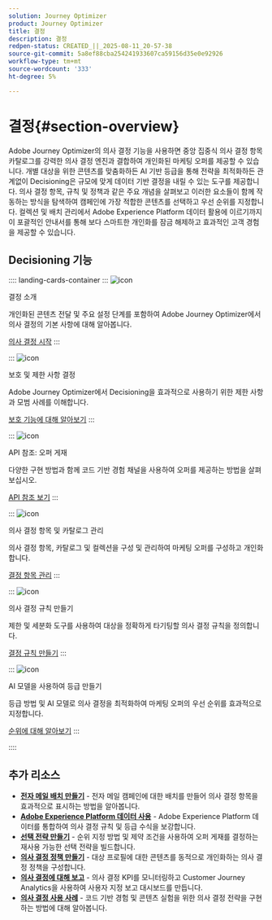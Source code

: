 ```yaml
---
solution: Journey Optimizer
product: Journey Optimizer
title: 결정
description: 결정
redpen-status: CREATED_||_2025-08-11_20-57-38
source-git-commit: 5a8ef88cba254241933607ca59156d35e0e92926
workflow-type: tm+mt
source-wordcount: '333'
ht-degree: 5%

---
```



# 결정{#section-overview}

Adobe Journey Optimizer의 의사 결정 기능을 사용하면 중앙 집중식 의사 결정 항목 카탈로그를 강력한 의사 결정 엔진과 결합하여 개인화된 마케팅 오퍼를 제공할 수 있습니다. 개별 대상을 위한 콘텐츠를 맞춤화하든 AI 기반 등급을 통해 전략을 최적화하든 관계없이 Decisioning은 규모에 맞게 데이터 기반 결정을 내릴 수 있는 도구를 제공합니다. 의사 결정 항목, 규칙 및 정책과 같은 주요 개념을 살펴보고 이러한 요소들이 함께 작동하는 방식을 탐색하여 캠페인에 가장 적합한 콘텐츠를 선택하고 우선 순위를 지정합니다. 컬렉션 및 배치 관리에서 Adobe Experience Platform 데이터 활용에 이르기까지 이 포괄적인 안내서를 통해 보다 스마트한 개인화를 잠금 해제하고 효과적인 고객 경험을 제공할 수 있습니다.

## Decisioning 기능

:::: landing-cards-container
:::
![icon](https://cdn.experienceleague.adobe.com/icons/circle-play.svg?lang=ko)

결정 소개

개인화된 콘텐츠 전달 및 주요 설정 단계를 포함하여 Adobe Journey Optimizer에서 의사 결정의 기본 사항에 대해 알아봅니다.

[의사 결정 시작](../using/experience-decisioning/gs-experience-decisioning.md)
:::

:::
![icon](https://cdn.experienceleague.adobe.com/icons/shield-halved.svg?lang=ko)

보호 및 제한 사항 결정

Adobe Journey Optimizer에서 Decisioning을 효과적으로 사용하기 위한 제한 사항과 모범 사례를 이해합니다.

[보호 기능에 대해 알아보기](../using/experience-decisioning/decisioning-guardrails.md)
:::

:::
![icon](https://cdn.experienceleague.adobe.com/icons/code-branch.svg?lang=ko)

API 참조: 오퍼 게재

다양한 구현 방법과 함께 코드 기반 경험 채널을 사용하여 오퍼를 제공하는 방법을 살펴보십시오.

[API 참조 보기](experience-decisioning-api-reference-landing-page.md)
:::

:::
![icon](https://cdn.experienceleague.adobe.com/icons/list-check.svg?lang=ko)

의사 결정 항목 및 카탈로그 관리

의사 결정 항목, 카탈로그 및 컬렉션을 구성 및 관리하여 마케팅 오퍼를 구성하고 개인화합니다.

[결정 항목 관리](manage-decision-items-landing-page.md)
:::

:::
![icon](https://cdn.experienceleague.adobe.com/icons/bullseye.svg?lang=ko)

의사 결정 규칙 만들기

제한 및 세분화 도구를 사용하여 대상을 정확하게 타기팅할 의사 결정 규칙을 정의합니다.

[결정 규칙 만들기](../using/experience-decisioning/rules.md)
:::

:::
![icon](https://cdn.experienceleague.adobe.com/icons/gear.svg?lang=ko)

AI 모델을 사용하여 등급 만들기

등급 방법 및 AI 모델로 의사 결정을 최적화하여 마케팅 오퍼의 우선 순위를 효과적으로 지정합니다.

[순위에 대해 알아보기](experience-decisioning-rankings-landing-page.md)
:::

::::


## 추가 리소스

- **[전자 메일 배치 만들기](../using/experience-decisioning/placements.md)** - 전자 메일 캠페인에 대한 배치를 만들어 의사 결정 항목을 효과적으로 표시하는 방법을 알아봅니다.
- **[Adobe Experience Platform 데이터 사용](aep-data-landing-page.md)** - Adobe Experience Platform 데이터를 통합하여 의사 결정 규칙 및 등급 수식을 보강합니다.
- **[선택 전략 만들기](../using/experience-decisioning/selection-strategies.md)** - 순위 지정 방법 및 제약 조건을 사용하여 오퍼 게재를 결정하는 재사용 가능한 선택 전략을 빌드합니다.
- **[의사 결정 정책 만들기](../using/experience-decisioning/create-decision.md)** - 대상 프로필에 대한 콘텐츠를 동적으로 개인화하는 의사 결정 정책을 구성합니다.
- **[의사 결정에 대해 보고](../using/experience-decisioning/cja-reporting.md)** - 의사 결정 KPI를 모니터링하고 Customer Journey Analytics을 사용하여 사용자 지정 보고 대시보드를 만듭니다.
- **[의사 결정 사용 사례](../using/experience-decisioning/experience-decisioning-uc.md)** - 코드 기반 경험 및 콘텐츠 실험을 위한 의사 결정 전략을 구현하는 방법에 대해 알아봅니다.
